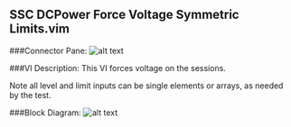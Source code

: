 ## **SSC DCPower Force Voltage Symmetric Limits.vim**
###Connector Pane:
![alt text](/Instrument%20Control/DCPower/SSC%20DCPower/SSC%20DCPower%20Force%20Voltage%20Symmetric%20Limits.vimc.png "SSC DCPower Force Voltage Symmetric Limits.vim connector pane")

###VI Description:
This VI forces voltage on the sessions.

Note all level and limit inputs can be single elements or arrays, as needed by the test.

###Block Diagram:
![alt text](/Instrument%20Control/DCPower/SSC%20DCPower/SSC%20DCPower%20Force%20Voltage%20Symmetric%20Limits.vimd.png "SSC DCPower Force Voltage Symmetric Limits.vim block diagram")
